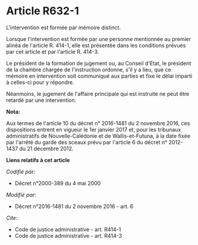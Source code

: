 # Article R632-1

L'intervention est formée par mémoire distinct. 

Lorsque l'intervention est formée par une personne mentionnée au premier alinéa de l'article R. 414-1, elle est présentée
dans les conditions prévues par cet article et par l'article R. 414-3. 

Le président de la formation de jugement ou, au Conseil d'Etat, le président de la chambre chargée de l'instruction ordonne,
s'il y a lieu, que ce mémoire en intervention soit communiqué aux parties et fixe le délai imparti à celles-ci pour y
répondre. 

Néanmoins, le jugement de l'affaire principale qui est instruite ne peut être retardé par une intervention.

**Nota:**

Aux termes de l'article 10 du décret n° 2016-1481 du 2 novembre 2016, ces dispositions entrent en vigueur le 1er janvier 2017
et, pour les tribunaux administratifs de Nouvelle-Calédonie et de Wallis-et-Futuna, à la date fixée par l'arrêté du garde des
sceaux prévu par l'article 6 du décret n° 2012-1437 du 21 décembre 2012.

**Liens relatifs à cet article**

_Codifié par_:

  - Décret n°2000-389 du 4 mai 2000

_Modifié par_:

  - Décret n°2016-1481 du 2 novembre 2016 - art. 6

_Cite_:

  - Code de justice administrative - art. R414-1
  - Code de justice administrative - art. R414-3
